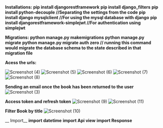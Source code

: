 __Installations:__
**pip install djangorestframework**
**pip install django_filters**
**pip install python-decouple  //Separating the settings from the code**
**pip install django mysqlclient //For using the mysql database with django**
**pip install djangorestframework-simplejwt //For authentication using simplejwt**

__Migrations:__
**python manage.py makemigrations**
**python manage.py migrate**
**python manage.py migrate auth zero    // running this command would migrate the database schema to the state described in that migration file**

__Acess the urls:__

![Screenshot (4)](https://github.com/khanal123/Library_Management/assets/81691791/d51b9b3e-3176-440c-bfa0-4f725832ee98)
![Screenshot (5)](https://github.com/khanal123/Library_Management/assets/81691791/50c95df9-02fd-4a52-914c-a65686873d36)
![Screenshot (6)](https://github.com/khanal123/Library_Management/assets/81691791/8fa1b3d1-9f21-4d2a-85d0-2b3c38fe8350)
![Screenshot (7)](https://github.com/khanal123/Library_Management/assets/81691791/ef574f39-95da-4a37-8d45-ffa8e212271d)
![Screenshot (8)](https://github.com/khanal123/Library_Management/assets/81691791/8d5c3171-3a88-4756-bcf5-400ccfbf1e00)

**Sending an email once the book has been returned to the user**
![Screenshot (3)](https://github.com/khanal123/Library_Management/assets/81691791/a87e5c07-6168-4fd6-afa6-270bd7a929e6)

**Access token and refresh token**
![Screenshot (9)](https://github.com/khanal123/Library_Management/assets/81691791/ab369c19-e0f8-4510-9840-6137c44fcd58)
![Screenshot (11)](https://github.com/khanal123/Library_Management/assets/81691791/ae3e9f63-2a87-441e-8a2b-e5b7ab09818f)


**Filter Book by title**
![Screenshot (10)](https://github.com/khanal123/Library_Management/assets/81691791/a03f571c-c92e-4c5b-a2c9-151fce2a19f1)

__ Import__
**import datetime**
**import Api view**
**import Response**
